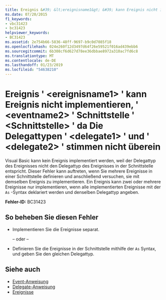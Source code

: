 ```yaml
---
title: Ereignis &#39; &lt;ereignisname1&gt; &#39; kann Ereignis nicht implementieren, &#39; &lt;eventname2&gt; &#39; Schnittstelle &#39; &lt;Schnittstelle&gt; &#39; da Die Delegattypen &#39; &lt;delegate1&gt; &#39; und &#39; &lt;delegate2&gt; &#39; stimmen nicht überein
ms.date: 07/20/2015
f1_keywords:
- vbc31423
- bc31423
helpviewer_keywords:
- BC31423
ms.assetid: 2e754b66-5836-48ff-9697-b9c0d7085f18
ms.openlocfilehash: 024e260f12d3497d64f26e59521f016ad439ebb6
ms.sourcegitcommit: 6b308cf6d627d78ee36dbbae8972a310ac7fd6c8
ms.translationtype: MT
ms.contentlocale: de-DE
ms.lasthandoff: 01/23/2019
ms.locfileid: "54638210"
---
```

# <a name="event-39lteventname1gt39-cannot-implement-event-39lteventname2gt39-on-interface-39ltinterfacegt39-because-their-delegate-types-39ltdelegate1gt39-and-39ltdelegate2gt39-do-not-match"></a>Ereignis &#39; &lt;ereignisname1&gt; &#39; kann Ereignis nicht implementieren, &#39; &lt;eventname2&gt; &#39; Schnittstelle &#39; &lt;Schnittstelle&gt; &#39; da Die Delegattypen &#39; &lt;delegate1&gt; &#39; und &#39; &lt;delegate2&gt; &#39; stimmen nicht überein
Visual Basic kann kein Ereignis implementiert werden, weil der Delegattyp des Ereignisses nicht den Delegattyp des Ereignisses in der Schnittstelle entspricht. Dieser Fehler kann auftreten, wenn Sie mehrere Ereignisse in einer Schnittstelle definieren und anschließend versuchen, sie mit demselben Ereignis zu implementieren. Ein Ereignis kann zwei oder mehrere Ereignisse nur implementieren, wenn alle implementierten Ereignisse mit der `As` -Syntax deklariert werden und denselben Delegattyp angeben.  
  
 **Fehler-ID:** BC31423  
  
## <a name="to-correct-this-error"></a>So beheben Sie diesen Fehler  
  
-   Implementieren Sie die Ereignisse separat.  
  
     – oder –  
  
-   Definieren Sie die Ereignisse in der Schnittstelle mithilfe der `As` Syntax, und geben Sie den gleichen Delegattyp.  
  
## <a name="see-also"></a>Siehe auch
- [Event-Anweisung](../../../visual-basic/language-reference/statements/event-statement.md)
- [Delegate-Anweisung](../../../visual-basic/language-reference/statements/delegate-statement.md)
- [Ereignisse](../../../visual-basic/programming-guide/language-features/events/index.md)
